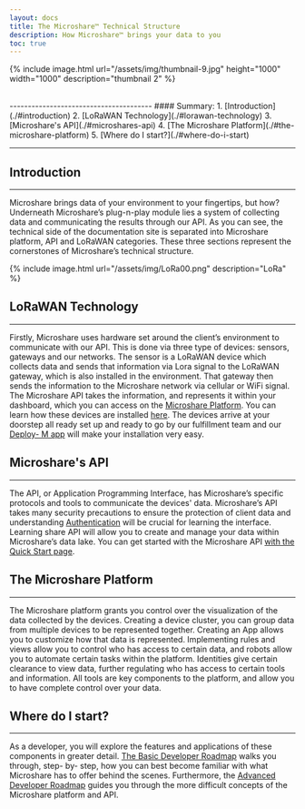 ```yaml
---
layout: docs
title: The Microshare™ Technical Structure
description: How Microshare™ brings your data to you
toc: true
---
```




{% include image.html url="/assets/img/thumbnail-9.jpg" height="1000" width="1000" description="thumbnail 2" %}

<br>
---------------------------------------
#### Summary:
1. [Introduction](./#introduction)
2. [LoRaWAN Technology](./#lorawan-technology)
3. [Microshare's API](./#microshares-api)
4. [The Microshare Platform](./#the-microshare-platform)
5. [Where do I start?](./#where-do-i-start)


---------------------------------------
## Introduction
---------------------------------------

Microshare brings data of your environment to your fingertips, but how? Underneath Microshare’s plug-n-play module lies a system of collecting data and communicating the results through our API. As you can see, the technical side of the documentation site is separated into Microshare platform, API and LoRaWAN categories. These three sections represent the cornerstones of Microshare’s technical structure. 


{% include image.html url="/assets/img/LoRa00.png" description="LoRa" %}

## LoRaWAN Technology
---------------------------------------

Firstly, Microshare uses hardware set around the client’s environment to communicate with our API. This is done via three type of devices: sensors, gateways and our networks. The sensor is a LoRaWAN device which collects data and sends that information via Lora signal to the LoRaWAN gateway, which is also installed in the environment. That gateway then sends the information to the Microshare network via cellular or WiFi signal. The Microshare API takes the information, and represents it within your dashboard, which you can access on the [Microshare Platform](https://app.microshare.io/). You can learn how these devices are installed [here](/docs/2/installer/quick-start/overview/). The devices arrive at your doorstep all ready set up and ready to go by our fulfillment team and our [Deploy- M app](/docs/2/installer/deploy-m/download-the-app/) will make your installation very easy. 

## Microshare's API
---------------------------------------

The API, or Application Programming Interface, has Microshare’s specific protocols and tools to communicate the devices' data. Microshare’s API takes many security precautions to ensure the protection of client data and understanding [Authentication](/docs/2/technical/api/authentication/) will be crucial for learning the interface. Learning share API will allow you to create and manage your data within Microshare’s data lake. You can get started with the Microshare API [with the Quick Start page](/docs/2/technical/api/quick-start/).

## The Microshare Platform
---------------------------------------

The Microshare platform grants you control over the visualization of the data collected by the devices. Creating a device cluster, you can group data from multiple devices to be represented together. Creating an App allows you to customize how that data is represented. Implementing rules and views allow you to control who has access to certain data, and robots allow you to automate certain tasks within the platform. Identities give certain clearance to view data, further regulating who has access to certain tools and information. All tools are key components to the platform, and allow you to have complete control over your data. 
    
## Where do I start? 
---------------------------------------

As a developer, you will explore the features and applications of these components in greater detail. [The Basic Developer Roadmap](/docs/2/technical/quick-start/basic-dev-roadmap/) walks you through, step- by- step, how you can best become familiar with what Microshare has to offer behind the scenes. Furthermore, the [Advanced Developer Roadmap](/docs/2/technical/quick-start/advanced-dev-roadmap/) guides you through the more difficult concepts of the Microshare platform and API. 

 